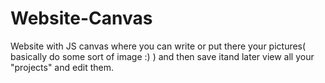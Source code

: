 # Website-Canvas
Website with JS canvas where you can write or put there your pictures( basically do some sort of image :) ) and then save itand later view all your "projects" and edit them.
